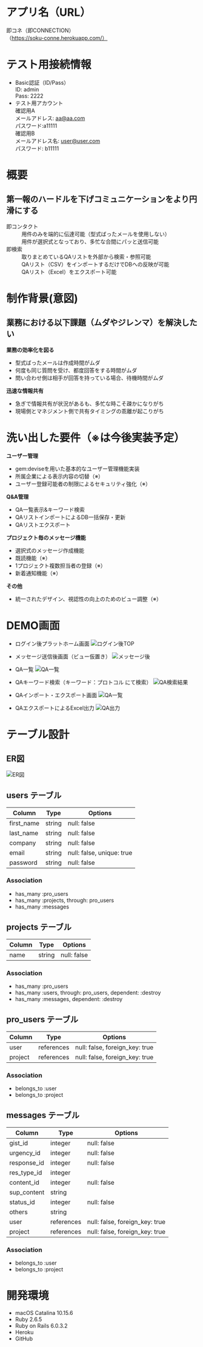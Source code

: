 # アプリ名（URL）
即コネ（即CONNECTION）
<br>（https://soku-conne.herokuapp.com/）

# テスト用接続情報
- Basic認証（ID/Pass）
  <br>ID: admin
  <br>Pass: 2222
- テスト用アカウント
  <br>確認用A
  <br>メールアドレス: aa@aa.com
  <br>パスワード:a11111 
  <br>確認用B
  <br>メールアドレス名: user@user.com
  <br>パスワード: b11111

# 概要
## 第一報のハードルを下げコミュニケーションをより円滑にする
<dl>
  <dt>即コンタクト</dt>
  <dd>用件のみを端的に伝達可能（型式ばったメールを使用しない）</dd>
  <dd>用件が選択式となっており、多忙な合間にパッと送信可能</dd>
  <dt>即検索</dt>
  <dd>取りまとめているQAリストを外部から検索・参照可能</dd>
  <dd>QAリスト（CSV）をインポートするだけでDBへの反映が可能</dd>
  <dd>QAリスト（Excel）をエクスポート可能</dd>
</dl>

# 制作背景(意図)
## 業務における以下課題（ムダやジレンマ）を解決したい
**業務の効率化を図る**
- 型式ばったメールは作成時間がムダ
- 何度も同じ質問を受け、都度回答をする時間がムダ
- 問い合わせ側は相手が回答を持っている場合、待機時間がムダ

**迅速な情報共有**
- 急ぎで情報共有が状況があるも、多忙な時こそ疎かになりがち
- 現場側とマネジメント側で共有タイミングの乖離が起こりがち

# 洗い出した要件（※は今後実装予定）
**ユーザー管理**
- gem:deviseを用いた基本的なユーザー管理機能実装
- 所属企業による表示内容の切替（※）
- ユーザー登録可能者の制限によるセキュリティ強化（※）

**Q&A管理**
- QA一覧表示&キーワード検索
- QAリストインポートによるDB一括保存・更新
- QAリストエクスポート

**プロジェクト毎のメッセージ機能**
- 選択式のメッセージ作成機能
- 既読機能（※）
- 1プロジェクト複数担当者の登録（※）
- 新着通知機能（※）

**その他**
- 統一されたデザイン、視認性の向上のためのビュー調整（※）

# DEMO画面
- ログイン後プラットホーム画面
![ログイン後TOP](app/assets/images/top_after_login.png)

- メッセージ送信後画面（ビュー仮置き）
![メッセージ後](app/assets/images/tproject_message.png)

- QA一覧
![QA一覧](app/assets/images/QA_index.png)

- QAキーワード検索（キーワード：プロトコル にて検索）
![QA検索結果](app/assets/images/QA_search_results.png)

- QAインポート・エクスポート画面
![QA一覧](app/assets/images/QA_import_export_scr.png)

- QAエクスポートによるExcel出力
![QA出力](app/assets/images/QA_export_result.png)

# テーブル設計

## ER図
![ER図](app/assets/images/soku_conne_ER.png)

## users テーブル

| Column     | Type   | Options                   |
| ---------- | ------ | ------------------------- |
| first_name | string | null: false               |
| last_name  | string | null: false               |
| company    | string | null: false               |
| email      | string | null: false, unique: true |
| password   | string | null: false               |

### Association

- has_many :pro_users
- has_many :projects, through: pro_users
- has_many :messages

## projects テーブル

| Column | Type   | Options     |
| ------ | ------ | ----------- |
| name   | string | null: false |

### Association

- has_many :pro_users
- has_many :users, through: pro_users, dependent: :destroy
- has_many :messages, dependent: :destroy

## pro_users テーブル

| Column  | Type       | Options                        |
| ------- | ---------- | ------------------------------ |
| user    | references | null: false, foreign_key: true |
| project | references | null: false, foreign_key: true |

### Association

- belongs_to :user
- belongs_to :project

## messages テーブル

| Column      | Type       | Options                        |
| ----------- | ---------- | ------------------------------ |
| gist_id     | integer    | null: false                    |
| urgency_id  | integer    | null: false                    |
| response_id | integer    | null: false                    |
| res_type_id | integer    |                                |
| content_id  | integer    | null: false                    |
| sup_content | string     |                                |
| status_id   | integer    | null: false                    |
| others      | string     |                                |
| user        | references | null: false, foreign_key: true |
| project     | references | null: false, foreign_key: true |

### Association

- belongs_to :user
- belongs_to :project

# 開発環境
- macOS Catalina 10.15.6
- Ruby 2.6.5
- Ruby on Rails 6.0.3.2
- Heroku
- GitHub